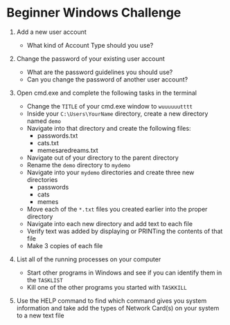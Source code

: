 # Beginner Windows Challenge

1. Add a new user account
    - What kind of Account Type should you use?

1. Change the password of your existing user account
    - What are the password guidelines you should use?
    - Can you change the password of another user account?

1. Open cmd.exe and complete the following tasks in the terminal
    - Change the `TITLE` of your cmd.exe window to `wuuuuuutttt`
    - Inside your `C:\Users\YourName` directory, create a new directory named `demo`
    - Navigate into that directory and create the following files:
      - passwords.txt
      - cats.txt
      - memesaredreams.txt
    - Navigate out of your directory to the parent directory
    - Rename the `demo` directory to `mydemo`
    - Navigate into your `mydemo` directories and create three new directories
      - passwords
      - cats
      - memes
    - Move each of the `*.txt` files you created earlier into the proper directory
    - Navigate into each new directory and add text to each file
    - Verify text was added by displaying or PRINTing the contents of that file
    - Make 3 copies of each file

1. List all of the running processes on your computer
    - Start other programs in Windows and see if you can identify them in the `TASKLIST`
    - Kill one of the other programs you started with `TASKKILL`

1. Use the HELP command to find which command gives you system information and take add the types of Network Card(s) on your system to a new text file
